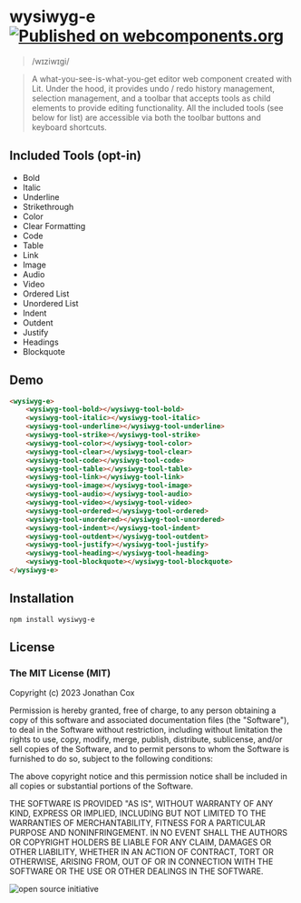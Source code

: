# wysiwyg-e [![Published on webcomponents.org](https://img.shields.io/badge/webcomponents.org-published-blue.svg)](https://www.webcomponents.org/element/miztroh/wysiwyg-e)

> /wɪziwɪɡi/

> A what-you-see-is-what-you-get editor web component created with Lit. Under the hood, it provides undo / redo history management, selection management, and a toolbar that accepts tools as child elements to provide editing functionality. All the included tools (see below for list) are accessible via both the toolbar buttons and keyboard shortcuts.

## Included Tools (opt-in)

* Bold
* Italic
* Underline
* Strikethrough
* Color
* Clear Formatting
* Code
* Table
* Link
* Image
* Audio
* Video
* Ordered List
* Unordered List
* Indent
* Outdent
* Justify
* Headings
* Blockquote

## Demo

<!--
```
<custom-element-demo>
  <template>
	<link href="/node_modules/@fontsource/material-symbols-outlined/index.css" rel="stylesheet">
	<link href="/node_modules/@fontsource/roboto/400.css" rel="stylesheet">
	<link href="/node_modules/@fontsource/roboto/700.css" rel="stylesheet">
	<script type="module" src="./wysiwyg-e.js"></script>
	<script type="module" src="./tools/bold.js"></script>
	<script type="module" src="./tools/italic.js"></script>
	<script type="module" src="./tools/underline.js"></script>
	<script type="module" src="./tools/strike.js"></script>
	<script type="module" src="./tools/color.js"></script>
	<script type="module" src="./tools/clear.js"></script>
	<script type="module" src="./tools/code.js"></script>
	<script type="module" src="./tools/table.js"></script>
	<script type="module" src="./tools/link.js"></script>
	<script type="module" src="./tools/image.js"></script>
	<script type="module" src="./tools/audio.js"></script>
	<script type="module" src="./tools/video.js"></script>
	<script type="module" src="./tools/ordered.js"></script>
	<script type="module" src="./tools/unordered.js"></script>
	<script type="module" src="./tools/indent.js"></script>
	<script type="module" src="./tools/outdent.js"></script>
	<script type="module" src="./tools/justify.js"></script>
	<script type="module" src="./tools/heading.js"></script>
	<script type="module" src="./tools/blockquote.js"></script>
	<wysiwyg-e style="width: 100vw; height: 100vh;" id="wysiwygE">
		<wysiwyg-tool-bold></wysiwyg-tool-bold>
		<wysiwyg-tool-italic></wysiwyg-tool-italic>
		<wysiwyg-tool-underline></wysiwyg-tool-underline>
		<wysiwyg-tool-strike></wysiwyg-tool-strike>
		<wysiwyg-tool-color></wysiwyg-tool-color>
		<wysiwyg-tool-clear></wysiwyg-tool-clear>
		<wysiwyg-tool-code></wysiwyg-tool-code>
		<wysiwyg-tool-table></wysiwyg-tool-table>
		<wysiwyg-tool-link></wysiwyg-tool-link>
		<wysiwyg-tool-image></wysiwyg-tool-image>
		<wysiwyg-tool-audio></wysiwyg-tool-audio>
		<wysiwyg-tool-video></wysiwyg-tool-video>
		<wysiwyg-tool-ordered></wysiwyg-tool-ordered>
		<wysiwyg-tool-unordered></wysiwyg-tool-unordered>
		<wysiwyg-tool-indent></wysiwyg-tool-indent>
		<wysiwyg-tool-outdent></wysiwyg-tool-outdent>
		<wysiwyg-tool-justify></wysiwyg-tool-justify>
		<wysiwyg-tool-heading></wysiwyg-tool-heading>
		<wysiwyg-tool-blockquote></wysiwyg-tool-blockquote>
	</wysiwyg-e>
  </template>
</custom-element-demo>
```
-->

```html
<wysiwyg-e>
    <wysiwyg-tool-bold></wysiwyg-tool-bold>
    <wysiwyg-tool-italic></wysiwyg-tool-italic>
    <wysiwyg-tool-underline></wysiwyg-tool-underline>
    <wysiwyg-tool-strike></wysiwyg-tool-strike>
    <wysiwyg-tool-color></wysiwyg-tool-color>
    <wysiwyg-tool-clear></wysiwyg-tool-clear>
    <wysiwyg-tool-code></wysiwyg-tool-code>
    <wysiwyg-tool-table></wysiwyg-tool-table>
    <wysiwyg-tool-link></wysiwyg-tool-link>
    <wysiwyg-tool-image></wysiwyg-tool-image>
    <wysiwyg-tool-audio></wysiwyg-tool-audio>
    <wysiwyg-tool-video></wysiwyg-tool-video>
    <wysiwyg-tool-ordered></wysiwyg-tool-ordered>
    <wysiwyg-tool-unordered></wysiwyg-tool-unordered>
    <wysiwyg-tool-indent></wysiwyg-tool-indent>
    <wysiwyg-tool-outdent></wysiwyg-tool-outdent>
    <wysiwyg-tool-justify></wysiwyg-tool-justify>
    <wysiwyg-tool-heading></wysiwyg-tool-heading>
    <wysiwyg-tool-blockquote></wysiwyg-tool-blockquote>
</wysiwyg-e>
```

## Installation

``npm install wysiwyg-e``

## License

### The MIT License (MIT)
Copyright (c) 2023 Jonathan Cox

Permission is hereby granted, free of charge, to any person obtaining a copy of this software and associated documentation files (the "Software"), to deal in the Software without restriction, including without limitation the rights to use, copy, modify, merge, publish, distribute, sublicense, and/or sell copies of the Software, and to permit persons to whom the Software is furnished to do so, subject to the following conditions:

The above copyright notice and this permission notice shall be included in all copies or substantial portions of the Software.

THE SOFTWARE IS PROVIDED "AS IS", WITHOUT WARRANTY OF ANY KIND, EXPRESS OR IMPLIED, INCLUDING BUT NOT LIMITED TO THE WARRANTIES OF MERCHANTABILITY, FITNESS FOR A PARTICULAR PURPOSE AND NONINFRINGEMENT. IN NO EVENT SHALL THE AUTHORS OR COPYRIGHT HOLDERS BE LIABLE FOR ANY CLAIM, DAMAGES OR OTHER LIABILITY, WHETHER IN AN ACTION OF CONTRACT, TORT OR OTHERWISE, ARISING FROM, OUT OF OR IN CONNECTION WITH THE SOFTWARE OR THE USE OR OTHER DEALINGS IN THE SOFTWARE.

![open source initiative](https://i0.wp.com/opensource.org/wp-content/uploads/2023/03/cropped-OSI-horizontal-large.png)